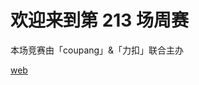 # 欢迎来到第 213 场周赛

本场竞赛由「coupang」&「力扣」联合主办

[web](https://leetcode-cn.com/contest/weekly-contest-213/)